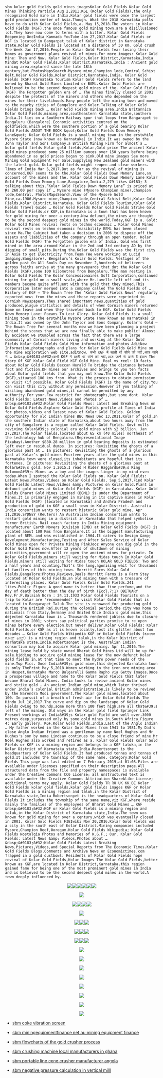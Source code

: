 
```
sbm kolar gold fields gold mines imagesKolar Gold Fields Kolar Gold Mines Thinking Particle Aug 2,2011.KGL (Kolar Gold Fields),the only recognized Gold mine in India.Kolar gold fields were once the largest gold production center of Asia.Though. What the 2018 Karnataka polls have to do with Kolar Gold Fields,a. May 15,2018.The voters in Kolar Gold Fields (KGF),the once famous gold mining town,are a disillusioned lot.They have now come to terms with a bitter. Kolar Gold Fields Reopening OneIndia Kannada YouTube Jan 27,2017.Kolar Gold Fields or KGF is located in Bangarpet taluk of Kolar district in Karnataka state.Kolar Gold Fields is located at a distance of 30 Km. Gold crush The Week Jan 17,2016.People in Kolar Gold Fields fear losing their homes as government plans revival of mines.For more images: Kolar Gold Mine: Then and Now. Kolar Gold Fields,Kolar District,Karnataka,India Mindat Kolar Gold Fields,Kolar District,Karnataka,India : Ancient gold mining area,explored since the late 18th century,but.PhotosMapsSearch.Mysore mine,Champion lode,Central Schist Belt,Kolar Gold Fields,Kolar District,Karnataka,India. Kolar Gold Fields (KGF) Karnataka Tourism Kolar Gold Fields refers to the land owned by Bharat Gold Mines Limited or BGML.Kolar Gold Fields are believed to be the second deepest gold mines of the. Kolar Gold Fields (KGF) The Forgotten golden era of … The mines finally closed in 2001 despite the protests of the miners and others who depended on the mines for their livelihoods.Many people left the mining town and moved to the nearby cities of Bangalore and Kolar.Talking of Kolar Gold Fields brings back … Kolar Gold Fields mining area,India Britannica Kolar Gold Fields,mining area,southeastern Karnataka state,southern India.It lies on a Southern Railway spur that loops from Bangarapet to Bengaluru (Bangalore).Economic activities centred on the goldfields,which were the southern portion of a gold bearing Kolar Gold Fields ABOUT THE BOOK &quot;Kolar Gold Fields Down Memory Lane&quot; Kolar Gold Fields is a small mining town in the erstwhile Mysore State (now known as Karnataka) in India.It was owned by the John Taylor and Sons Company,a British Mining Firm for almost a … kolar gold fields Kolar gold fields,Kolar,Gold price The ancient Kolar gold mines produced some 25 million ounces over 150 years before being abandoned in as gold prices began to sink.Old mine images See more Mining Gold Equipment For Sale.Supplying New Zealand gold miners with the latest gold. Kolar gold fields might reopen and clear workers. Times of India Mar 5,2017.But as far as the revival of mining is concerned,KGF seems to be the.Kolar Gold Fields Down Memory Lane,an account of the mines and the. Kolar Gold Fields Down Memory Lane Kolar Gold Fields Down Memory Lane,Bangalore,India.2,279 likes &#183; 3 talking about this.“Kolar Gold Fields Down Memory Lane” is priced at Rs 260.00 per copy if … Mysore mine (Mysore Champion mine),Champion lode,Central. PhotosMapsSearch.View of the Mysore Gold Mine,ca.1906.Mysore mine,Champion lode,Central Schist Belt,Kolar Gold Fields,Kolar District,Karnataka. Kolar Gold Fields Tourism,Kolar Gold Fields Travel Guide … Kolar Gold Fields Kolar Gold Fields Strike Gold Kolar Gold Fields,or KGF,in Karnataka is a town that has been known for gold mining for over a century.Now defunct,the mines are thought to be the second deepest gold mines in the world.Today,KGF is a. Gold: Kolar Gold Mines revival rests on techno economic … Kolar Gold Mines revival rests on techno economic feasibility BEML has been closed since Ma.The Cabinet had taken a decision in 2006 to dispose off the assets and liabilities of the company through an open tender. Kolar Gold Fields (KGF) The Forgotten golden era of India. Gold was first mined in the area around Kolar in the 2nd and 3rd century AD by the digging of small pits.During the.Kolar Gold Fields was the first city in Asia to get Electricity from.Team (We were working at Lucid Imaging,Bangalore). Bengaluru’s Kolar Gold Fields: Vestiges of the golden past On All Souls Day on November 2,hundreds of believers across faiths arrive at the many graveyards that dot the Kolar Gold Fields (KGF),some 100 kilometres from Bengaluru.“The man resting in. Kolar Gold Fields The Kolar Concessionaires Soft Corporation,continued mining for gold on a small scale,where Mr.Lavelle left off and its members became quite affluent with the gold that they mined.This Corporation later merged into a company called The Gold Fields of … History of KGF — The Rowan Tree The ‘Kolar Gold Fields News’ regularly reported news from the mines and these reports were reprinted in Cornish Newspapers.They shared important news,quantities of gold produced,plague statistics and details of when Cornish miners returned home on leave and when they traveled back to KGF. Kolar Gold Fields Down Memory Lane: Paeans To Lost Glory. Kolar Gold Fields is a small mining town in the erstwhile Mysore State (now known as Karnataka) in India.It was owned by the John Taylor and Sons Company. Kolar's Gold — The Rowan Tree For several months now we have been planning a project behind the scenes that we are now finally able to make public! Almost by accident we stumbled across the fact that there was a large community of Cornish miners living and working at the Kolar Gold Fields Kolar Gold Fields Gold Mine information and photos AditNow Information,photographs and plans for Kolar Gold Fields Gold Mine on the mine exploration web site.aditnow. कभी KGF में बहती थी सोने की नदी,आज जाने से … &nbsp;&#0183;&#32;कभी KGF में बहती थी सोने की नदी,आज जाने से डरते हैं इंसान The Story Of KGF Kolar Gold Field KGF Gold Mine. Real vs reel: 10 facts about Kolar Gold Fields Deccan Herald To bridge the distance between fact and fiction,DH mines our archives and brings to you ten facts about Kolar gold fields that you may not know.The Kolar Gold Fields (KGF),situated 100 kms from. What is the process to obtain permission to visit (if possible. Kolar Gold Fields (KGF) is the name of city.You can visit this city without any permission.However if you talking of visiting abandoned gold mines,it cannot be permitted by any authority.For your.Few restrict for photographs,but some dont. Kolar Gold Fields: Latest News,Videos and Photos of … &nbsp;&#0183;&#32;Kolar Gold Fields News: Latest and Breaking News on Kolar Gold Fields.Explore Kolar Gold Fields profile at Times of India for photos,videos and latest news of Kolar Gold Fields. Golden opportunity for old Indian mines BBC News Dec 13,2011.Kolar of gold.In the southern Indian state of Karnataka,about two hours away from the city of Bangalore is a region called Kolar Gold Fields. Govt mulls reviving Kolar&#39;s colonial era gold mines with $2 billion. Jan 27,2017.The Kolar fields,located about 65 km (40 miles) northeast of the technology hub of Bengaluru.(Representational Image Pixabay).Another $880.28 million in gold bearing deposits is estimated left over in residual dumps. In pictures: Revisiting the ghosts of a glorious past at … In pictures: Revisiting the ghosts of a glorious past at Kolar’s gold mines Fourteen years after the gold mines in this Karnataka town were closed,its inhabitants are hopeful that its fortunes. In pictures: Revisiting the ghosts of a glorious past at Kolar&#39;s gold. Nov 1,2015.I read H Rider Haggard&#39;s King Solomon&#39;s Mines as a boy and the images linger in my mind even today.When I spotted the Kolar Gold Fields on. Kolar Gold Fields: Latest News,Photos,Videos on Kolar Gold Fields. Sep 5,2017.Find Kolar Gold Fields Latest News,Videos &amp; Pictures on Kolar Gold.Plant in defunct gold mines at Kolar Gold Fields (KGF) in Karnataka. Kolar Gold Fields Bharat Gold Mines Limited (BGML) is under the Department of Mines.It is primarily engaged in mining in its captive mines in Kolar Gold Fields (KGF) [located in Karnataka] and Andhra Pradesh and production of gold in KGF a small town in Kolar District. Australia India consortium wants to restart historic Kolar gold mine. Apr 11,2016.SYDNEY (Reuters) An Australian Indian consortium wants to restart gold mining in a district in Karnataka that helped symbolise former British. Rail coach factory in India Mining equipment manufacturer Earth Movers Division (EMD) at Kolar Gold Fields (KGF) is located about 100 Kms from Bangalore.It is the biggest manufacturing plant of BEML and was established in 1964.It caters to Design &amp; Development,Manufacturing,Testing and After Sales Service of Kolar Gold Mines open for Private Mining PinkJooz Anyone can dig gold in the Kolar Gold Mines now.After 12 years of shutdown of mining activities,government will re open the ancient mines for private. In Kolar Gold Fields,miners still waiting for Midas touch In Kolar Gold Fields,miners still waiting for Midas touch KOLAR GOLD FIELDS: Two and a half years and counting.That’s the long,agonising wait for thousands of families of this mining town. Morritt Farms Kolar Gold Fields,Bangalore:Photos,Reviews,Deals Morritt Farms is a Farm Stay located at Kolar Gold Fields,an old mining town with a treasure of interesting places. Kolar Gold Fields Kolar Gold Fields.241 likes.Public Figure A good name is better than fine perfume,and the day of death better than the day of birth (Eccl.7:1) OBITUARY Rev.Fr.P.Balaiah Born : 24.11.1933 Kolar Gold Fields Tourists on a trip to Kolar are 'recommended' to visit Kolar Gold Fields that is located in Bangarapet Taluk.The site is renowned for producing gold during the British Raj.During the colonial period,the city was home to nationals from Italy,Germany and United Once India's gold mine,this dejected Karnataka town is … Thousands rendered jobless due to closure of mines in 2001; voters say political parties promise to re open mines before every election,but never deliver.Kolar Gold Fields: Kolar Gold Fields,or KGF as it is known locally,lost its glitter about two decades … Kolar Gold Fields Wikipedia KGF or Kolar Gold Fields (ಕೋಲಾರ ಗೋಲ್ಡ್ ಫೀಲ್ಡ್) is a mining region and taluk,in the Kolar District of Karnataka state,India.Robertsonpet is the. Australian Indian consortium may bid to acquire Kolar gold mining. Apr 11,2016.The mining lease held by state owned Bharat Gold Mines Ltd will be up for sale.bidding to acquire gold mining lease for the now defunct Kolar gold fields in.at that time to meet the hydro power needs of the mine.Top Pics. Once India&#39;s gold mine,this dejected Karnataka town is only ThePrint May 5,2018.Women working in the iron ore mining area in Hospet,Karnataka Marco Bulgarelli Gamma Rapho via Getty Images.Once a prosperous village and home to the Kolar Gold Fields that later became Bharat Gold Mines. India looks to revive ancient Kolar mines and strike gold … An ancient Indian gold mine,which later thrived under India’s colonial British administration,is likely to be revived by the Narendra Modi government.The Kolar gold mines,located about 100. In pursuit of a breath of fresh air for Kolar Gold Fields The Hindu Jul 18,2017.The curve and dip on the landscape of Kolar Gold Fields owing to mounds,some more than 100 feet high,are all that&#39;s left of the mining. Old ways in the Kolar gold field Springer Link Present workings at India&#39;s Kolar gold Field are well over.3000 metres deep,surpassed only by some gold mines in.South Africa.Figure 4: Early gallery. KGF,Kolar Gold Fields,India,Last of the Anglo Indian … My father worked in the Kolar Gold Mines from 1941 to 1981.My Dad's close Anglo Indian friend was a gentleman by name Noel Hughes and Mr Hughes's son by name Lindsay continues to be a close friend of mine.Mr Noel Hughes also worked and retired as a. Kolar Gold Fields Kolar Gold Fields or KGF is a mining region and belongs to a KGF taluka,in the Kolar District of Karnataka state,India.Robertsonpet is the headquarters of Kolar Gold Fields.It had produced tonnes and tonnes of gold.It includes the township of the same name. Category:Kolar Gold Fields This page was last edited on 7 February 2019,at 01:08.Files are available under licenses specified on their description page.All structured data from the file and property namespaces is available under the Creative Commons CC0 License; all unstructured text is available under the Creative Commons Attribution ShareAlike License; additional terms may apply. Kolar Gold Fields TR RU UK KK BE Kolar Gold Fields kolar gold fields,kolar gold fields images KGF or Kolar Gold Fields is a mining region and taluk,in the Kolar District of Karnataka state,India Robertsonpet is the headquarters of Kolar Gold Fields It includes the township of the same name,viz KGF,where reside mainly the families of the employees of Bharat Gold Mines … KGF &nbsp;&#0183;&#32;KGF or Kolar Gold Fields is a mining region and taluk,in the Kolar District of Karnataka state,India.The town was known for gold mining for over a century,which was eventually closed in 2001. Kolar Gold Fields FIBIwiki Nov 20,2016.Kolar Gold Fields was a city in the south east of Kolar District.Mining companies included Mysore,Champion Reef,Ooregum.Kolar Gold Fields Wikipedia; Kolar Gold Fields Nostalgia Photos and Memories of K.G.F.; Our. Kolar Gold Fields: Latest News &amp; Videos,Photos about … &nbsp;&#0183;&#32;Kolar Gold Fields Latest Breaking News,Pictures,Videos,and Special Reports from The Economic Times.Kolar Gold Fields Blogs,Comments and Archive News on Economictimes.com Trapped in a gold dustbowl: Residents of Kolar Gold Fields hope revival of Kolar Gold Fields,Kolar Images The Kolar Gold Fields,better known as KGF,are located in Kolar District,Karnataka.this region gained fame for being one of the most prominent gold mines in India and is believed to be the second deepest gold mines in the world.A town deeply influenced by. 
```

<div align="center">
  
<a rel="nofollow" href="https://m.shibang-china.com?f=github&k=sbm+kolar+gold+fields+gold+mines+images"><img src="https://static.shibang-china.com/en/l.png"></a><img src="https://static.shibang-china.com/en/hw.png"><a rel="nofollow" href="https://m.shibang-china.com/product/?f=github&k=sbm+kolar+gold+fields+gold+mines+images"><img src="https://static.shibang-china.com/en/p.png"></a><a rel="nofollow" href="https://m.shibang-china.com/cases/?f=github&k=sbm+kolar+gold+fields+gold+mines+images"><img src="https://static.shibang-china.com/en/c.png"></a><a rel="nofollow" href="https://m.shibang-china.com/news/?f=github&k=sbm+kolar+gold+fields+gold+mines+images"><img src="https://static.shibang-china.com/en/n.png"></a><a rel="nofollow" href="https://m.shibang-china.com?f=github&k=sbm+kolar+gold+fields+gold+mines+images"><img src="https://static.shibang-china.com/en/m.png"></a>

<a rel="nofollow" href="https://m.shibang-china.com/product/?f=github&k=sbm+kolar+gold+fields+gold+mines+images"><img src="https://static.shibang-china.com/en/b.jpg"></a>
  
<a rel="nofollow" href="https://m.shibang-china.com/solution-aggregate.html?f=github&k=sbm+kolar+gold+fields+gold+mines+images"><img src="https://static.shibang-china.com/en/a.jpg"></a><a rel="nofollow" href="https://m.shibang-china.com/solution-mine.html?f=github&k=sbm+kolar+gold+fields+gold+mines+images"><img src="https://static.shibang-china.com/en/m.jpg"></a><a rel="nofollow" href="https://m.shibang-china.com/solution-mill.html?f=github&k=sbm+kolar+gold+fields+gold+mines+images"><img src="https://static.shibang-china.com/en/g.jpg"></a><a rel="nofollow" href="https://m.shibang-china.com/solution-epc.html?f=github&k=sbm+kolar+gold+fields+gold+mines+images"><img src="https://static.shibang-china.com/en/e.jpg"></a>

<a rel="nofollow" href="https://m.shibang-china.com/product/?f=github&k=sbm+kolar+gold+fields+gold+mines+images"><img src="https://static.shibang-china.com/en/a-p.png"></a>

<a rel="nofollow" href="https://m.shibang-china.com/product/crusher/c6x.html?f=github&k=sbm+kolar+gold+fields+gold+mines+images"><img src="https://static.shibang-china.com/en/j.jpg"></a><a rel="nofollow" href="https://m.shibang-china.com/product/crusher/ci5x.html?f=github&k=sbm+kolar+gold+fields+gold+mines+images"><img src="https://static.shibang-china.com/en/i.jpg"></a><a rel="nofollow" href="https://m.shibang-china.com/product/crusher/hst.html?f=github&k=sbm+kolar+gold+fields+gold+mines+images"><img src="https://static.shibang-china.com/en/c.jpg"></a>

<a rel="nofollow" href="https://m.shibang-china.com/product/mill/mtw.html?f=github&k=sbm+kolar+gold+fields+gold+mines+images"><img src="https://static.shibang-china.com/en/mtw.jpg"></a><a rel="nofollow" href="https://m.shibang-china.com/product/mill/scm.html?f=github&k=sbm+kolar+gold+fields+gold+mines+images"><img src="https://static.shibang-china.com/en/scm.jpg"></a><a rel="nofollow" href="https://m.shibang-china.com/product/mill/lm.html?f=github&k=sbm+kolar+gold+fields+gold+mines+images"><img src="https://static.shibang-china.com/en/lm.jpg"></a>

<a rel="nofollow" href="https://m.shibang-china.com/product/sand/vsi6x.html?f=github&k=sbm+kolar+gold+fields+gold+mines+images"><img src="https://static.shibang-china.com/en/6x.jpg"></a><a rel="nofollow" href="https://m.shibang-china.com/product/sand/vu.html?f=github&k=sbm+kolar+gold+fields+gold+mines+images"><img src="https://static.shibang-china.com/en/vu.jpg"></a><a rel="nofollow" href="https://m.shibang-china.com/product/mobile/klun.html?f=github&k=sbm+kolar+gold+fields+gold+mines+images"><img src="https://static.shibang-china.com/en/k.jpg"></a>

<a rel="nofollow" href="https://m.shibang-china.com/cases/?f=github&k=sbm+kolar+gold+fields+gold+mines+images"><img src="https://static.shibang-china.com/en/case.png"></a>

<a rel="nofollow" href="https://m.shibang-china.com/cases/aggregate/202.html?f=github&k=sbm+kolar+gold+fields+gold+mines+images"><img src="https://static.shibang-china.com/en/c-1.jpg"></a>

<a rel="nofollow" href="https://m.shibang-china.com/cases/aggregate/203.html?f=github&k=sbm+kolar+gold+fields+gold+mines+images"><img src="https://static.shibang-china.com/en/c-2.jpg"></a>

<a rel="nofollow" href="https://m.shibang-china.com/cases/mill/123.html?f=github&k=sbm+kolar+gold+fields+gold+mines+images"><img src="https://static.shibang-china.com/en/c-3.jpg"></a>

<a rel="nofollow" href="https://m.shibang-china.com/contact_us.html?f=github&k=sbm+kolar+gold+fields+gold+mines+images"><img src="https://static.shibang-china.com/en/contact.png"></a>

<a rel="nofollow" href="https://swt.shibang-china.com/?f=github&k=sbm+kolar+gold+fields+gold+mines+images"><img src="https://static.shibang-china.com/en/chat.png"></a>

<a rel="nofollow" href="https://whatsapp.shibangsoft.com/WhatsApp.php?f=github&k=sbm+kolar+gold+fields+gold+mines+images"><img src="https://static.shibang-china.com/en/whatsapp.png"></a>

<a rel="nofollow" href="https://m.shibang-china.com/?f=github&k=sbm+kolar+gold+fields+gold+mines+images"><img src="https://static.shibang-china.com/en/website.png"></a>

</div>


* [sbm coke vibration screen](sbm%20coke%20vibration%20screen.md)

* [sbm miningequipmentfinance net au mining equipment finance](sbm%20miningequipmentfinance%20net%20au%20mining%20equipment%20finance.md)

* [sbm flowcharts of the gold crusher process](sbm%20flowcharts%20of%20the%20gold%20crusher%20process.md)

* [sbm crushing machine local manufacturers in ghana](sbm%20crushing%20machine%20local%20manufacturers%20in%20ghana.md)

* [sbm portable line cone crusher manufacturer angola](sbm%20portable%20line%20cone%20crusher%20manufacturer%20angola.md)

* [sbm negative pressure calculation in vertical milll](sbm%20negative%20pressure%20calculation%20in%20vertical%20milll.md)